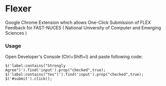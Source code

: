 # Flexer
Google Chrome Extension which allows One-Click Submission of FLEX Feedback for FAST-NUCES ( National University of Computer and Emerging Sciences )

### Usage
Open Developer's Console (Ctrl+Shift+I) and paste following code:

```
$('label:contains("Strongly Agree")').find('input').prop("checked",true);
$('label:contains("Yes")').find('input').prop("checked",true);
$('#submit').click();
```
